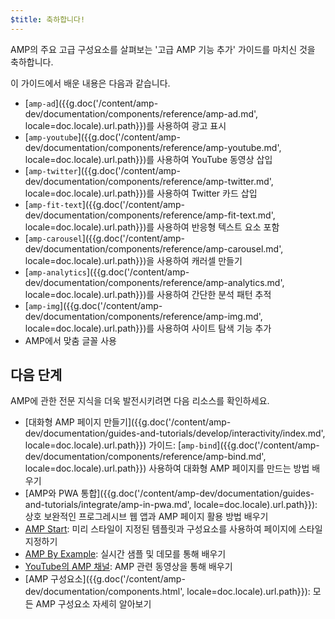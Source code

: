 ```yaml
---
$title: 축하합니다!
---
```


AMP의 주요 고급 구성요소를 살펴보는 '고급 AMP 기능 추가' 가이드를 마치신 것을 축하합니다.

이 가이드에서 배운 내용은 다음과 같습니다.

- [`amp-ad`]({{g.doc('/content/amp-dev/documentation/components/reference/amp-ad.md', locale=doc.locale).url.path}})를 사용하여 광고 표시
- [`amp-youtube`]({{g.doc('/content/amp-dev/documentation/components/reference/amp-youtube.md', locale=doc.locale).url.path}})를 사용하여 YouTube 동영상 삽입
- [`amp-twitter`]({{g.doc('/content/amp-dev/documentation/components/reference/amp-twitter.md', locale=doc.locale).url.path}})를 사용하여 Twitter 카드 삽입
- [`amp-fit-text`]({{g.doc('/content/amp-dev/documentation/components/reference/amp-fit-text.md', locale=doc.locale).url.path}})를 사용하여 반응형 텍스트 요소 포함
- [`amp-carousel`]({{g.doc('/content/amp-dev/documentation/components/reference/amp-carousel.md', locale=doc.locale).url.path}})을 사용하여 캐러셀 만들기
- [`amp-analytics`]({{g.doc('/content/amp-dev/documentation/components/reference/amp-analytics.md', locale=doc.locale).url.path}})를 사용하여 간단한 분석 패턴 추적
- [`amp-img`]({{g.doc('/content/amp-dev/documentation/components/reference/amp-img.md', locale=doc.locale).url.path}})를 사용하여 사이트 탐색 기능 추가
- AMP에서 맞춤 글꼴 사용

## 다음 단계

AMP에 관한 전문 지식을 더욱 발전시키려면 다음 리소스를 확인하세요.

- [대화형 AMP 페이지 만들기]({{g.doc('/content/amp-dev/documentation/guides-and-tutorials/develop/interactivity/index.md', locale=doc.locale).url.path}}) 가이드: [`amp-bind`]({{g.doc('/content/amp-dev/documentation/components/reference/amp-bind.md', locale=doc.locale).url.path}})  사용하여 대화형 AMP 페이지를 만드는 방법 배우기
- [AMP와 PWA 통합]({{g.doc('/content/amp-dev/documentation/guides-and-tutorials/integrate/amp-in-pwa.md', locale=doc.locale).url.path}}): 상호 보완적인 프로그레시브 웹 앱과 AMP 페이지 활용 방법 배우기
- [AMP Start](https://www.ampstart.com/): 미리 스타일이 지정된 템플릿과 구성요소를 사용하여 페이지에 스타일 지정하기
- [AMP By Example](https://ampbyexample.com/): 실시간 샘플 및 데모를 통해 배우기
- [YouTube의 AMP 채널](https://www.youtube.com/channel/UCXPBsjgKKG2HqsKBhWA4uQw): AMP 관련 동영상을 통해 배우기
- [AMP 구성요소]({{g.doc('/content/amp-dev/documentation/components.html', locale=doc.locale).url.path}}): 모든 AMP 구성요소 자세히 알아보기
